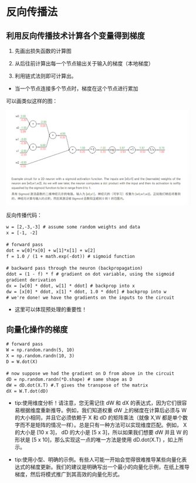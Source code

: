 # 反向传播法

 ## 利用反向传播技术计算各个变量得到梯度

 1. 先画出损失函数的计算图

 2. 从后往前计算出每一个节点输出关于输入的梯度（本地梯度）

 3. 利用链式法则即可计算出。 

 * 当一个节点连接多个节点时，梯度在这个节点进行累加

 可以画类似这样的图：

 ![image](image5.png)

 反向传播代码：

 ```
 w = [2,-3,-3] # assume some random weights and data
 x = [-1, -2]

 # forward pass
 dot = w[0]*x[0] + w[1]*x[1] + w[2]
 f = 1.0 / (1 + math.exp(-dot)) # sigmoid function

 # backward pass through the neuron (backpropagation)
 ddot = (1 - f) * f # gradient on dot variable, using the sigmoid gradient derivation
 dx = [w[0] * ddot, w[1] * ddot] # backprop into x
 dw = [x[0] * ddot, x[1] * ddot, 1.0 * ddot] # backprop into w
 # we're done! we have the gradients on the inputs to the circuit
 ```
 * 这里可以体现预处理的重要性！

 ## 向量化操作的梯度

 ```
 # forward pass
 W = np.random.randn(5, 10)
 X = np.random.randn(10, 3)
 D = W.dot(X)

 # now suppose we had the gradient on D from above in the circuit
 dD = np.random.randn(*D.shape) # same shape as D
 dW = dD.dot(X.T) #.T gives the transpose of the matrix
 dX = W.T.dot(dD)
 ```
 * tip:使用维度分析！请注意，您无需记住 dW 和 dX 的表达式，因为它们很容易根据维度重新推导。例如，我们知道权重 dW 上的梯度在计算后必须与 W 的大小相同，并且它必须依赖于 X 和 dD 的矩阵乘法（就像 X,W 都是单个数字而不是矩阵的情况一样）。总是只有一种方法可以实现维度匹配。例如， X 的大小是 [10 x 3]， dD 的大小是 [5 x 3]，所以如果我们想要 dW 并且 W 的形状是 [5 x 10]，那么实现这一点的唯一方法是使用 dD.dot(X.T) ，如上所示。

 * tip:使用小型、明确的示例。有些人可能一开始会觉得很难推导某些向量化表达式的梯度更新。我们的建议是明确写出一个最小的向量化示例，在纸上推导梯度，然后将模式推广到其高效的向量化形式。